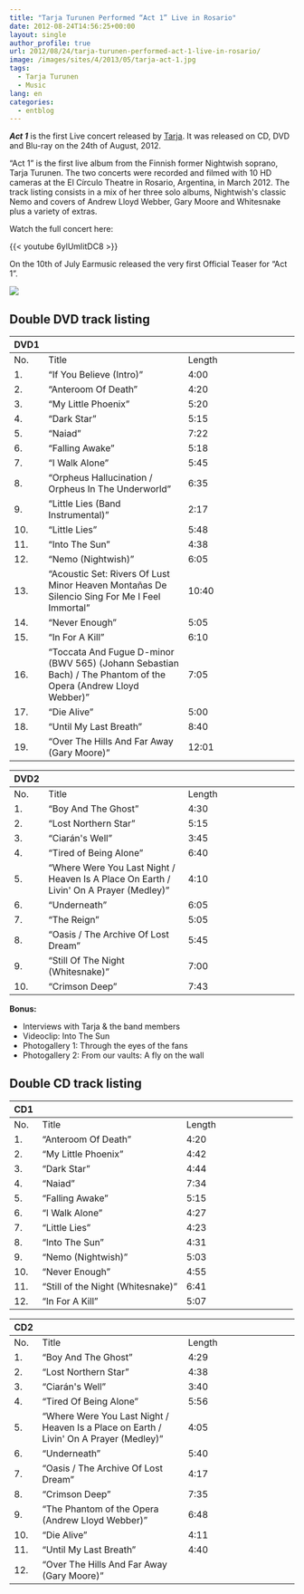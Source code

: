 ```yaml
---
title: "Tarja Turunen Performed “Act 1” Live in Rosario"
date: 2012-08-24T14:56:25+00:00
layout: single
author_profile: true
url: 2012/08/24/tarja-turunen-performed-act-1-live-in-rosario/
image: /images/sites/4/2013/05/tarja-act-1.jpg
tags:
  - Tarja Turunen
  - Music
lang: en
categories: 
  - entblog
---
```

_**Act 1**_ is the first Live concert released by [Tarja](/entertainment/artists/tarja-turunen/ "Tarja Turunen"). It was released on CD, DVD and Blu-ray on the 24th of August, 2012.

“Act 1” is the first live album from the Finnish former Nightwish soprano, Tarja Turunen. The two concerts were recorded and filmed with 10 HD cameras at the El Círculo Theatre in Rosario, Argentina, in March 2012. The track listing consists in a mix of her three solo albums, Nightwish's classic Nemo and covers of Andrew Lloyd Webber, Gary Moore and Whitesnake plus a variety of extras.

Watch the full concert here:

{{< youtube 6ylUmIitDC8 >}}

On the 10th of July Earmusic released the very first Official Teaser for “Act 1”.

![](/images/2013/05/tarja-act-1.jpg)

## Double DVD track listing

|        DVD1      |  |  |  |  |  |  |  |  |  |       |
|---|---|---|---|---|---|---|---|---|---|---|
|        No.      |        Title      |        Length      |       |  |  |  |  |  |  |  |
|        1.      |        “If You Believe (Intro)”      |        4:00      |  |  |  |  |  |  |  |  |
|        2.      |        “Anteroom Of Death”      |        4:20      |  |  |  |  |  |  |  |  |
|        3.      |        “My Little Phoenix”      |        5:20      |  |  |  |  |  |  |  |  |
|        4.      |        “Dark Star”      |        5:15      |  |  |  |  |  |  |  |  |
|        5.      |        “Naiad”      |        7:22      |  |  |  |  |  |  |  |  |
|        6.      |        “Falling Awake”      |        5:18      |  |  |  |  |  |  |  |  |
|        7.      |        “I Walk Alone”      |        5:45      |  |  |  |  |  |  |  |  |
|        8.      |        “Orpheus Hallucination / Orpheus In The Underworld”      |        6:35      |  |  |  |  |  |  |  |  |
|        9.      |        “Little Lies (Band Instrumental)”      |        2:17      |  |  |  |  |  |  |  |  |
|        10.      |        “Little Lies”      |        5:48      |  |  |  |  |  |  |  |  |
|        11.      |        “Into The Sun”      |        4:38      |  |  |  |  |  |  |  |  |
|        12.      |        “Nemo (Nightwish)”      |        6:05      |  |  |  |  |  |  |  |  |
|        13.      |        “Acoustic Set:                                       Rivers Of Lust                               Minor Heaven                               Montañas De Silencio                               Sing For Me                               I Feel Immortal”                      |        10:40      |  |  |  |  |  |  |  |  |
|        14.      |        “Never Enough”      |        5:05      |  |  |  |  |  |  |  |  |
|        15.      |        “In For A Kill”      |        6:10      |  |  |  |  |  |  |  |  |
|        16.      |        “Toccata And Fugue D-minor (BWV 565) (Johann Sebastian Bach) / The Phantom of the Opera (Andrew Lloyd Webber)”      |        7:05      |  |  |  |  |  |  |  |  |
|        17.      |        “Die Alive”      |        5:00      |  |  |  |  |  |  |  |  |
|        18.      |        “Until My Last Breath”      |        8:40      |  |  |  |  |  |  |  |  |
|        19.      |        “Over The Hills And Far Away (Gary Moore)”      |        12:01      |  |  |  |  |  |  |  |  |


|        DVD2      |  |  |  |  |  |  |  |  |  |       |
|---|---|---|---|---|---|---|---|---|---|---|
|        No.      |        Title      |        Length      |       |  |  |  |  |  |  |  |
|        1.      |        “Boy And The Ghost”      |        4:30      |  |  |  |  |  |  |  |  |
|        2.      |        “Lost Northern Star”      |        5:15      |  |  |  |  |  |  |  |  |
|        3.      |        “Ciarán's Well”      |        3:45      |  |  |  |  |  |  |  |  |
|        4.      |        “Tired of Being Alone”      |        6:40      |  |  |  |  |  |  |  |  |
|        5.      |        “Where Were You Last Night / Heaven Is A Place On Earth / Livin' On A Prayer (Medley)”      |        4:10      |  |  |  |  |  |  |  |  |
|        6.      |        “Underneath”      |        6:05      |  |  |  |  |  |  |  |  |
|        7.      |        “The Reign”      |        5:05      |  |  |  |  |  |  |  |  |
|        8.      |        “Oasis / The Archive Of Lost Dream”      |        5:45      |  |  |  |  |  |  |  |  |
|        9.      |        “Still Of The Night (Whitesnake)”      |        7:00      |  |  |  |  |  |  |  |  |
|        10.      |        “Crimson Deep”      |        7:43      |  |  |  |  |  |  |  |  |

**Bonus:**

* Interviews with Tarja & the band members
* Videoclip: Into The Sun
* Photogallery 1: Through the eyes of the fans
* Photogallery 2: From our vaults: A fly on the wall

## Double CD track listing

|        CD1      |  |  |  |  |  |  |  |  |  |       |
|---|---|---|---|---|---|---|---|---|---|---|
|        No.      |        Title      |        Length      |       |  |  |  |  |  |  |  |
|        1.      |        “Anteroom Of Death”      |        4:20      |  |  |  |  |  |  |  |  |
|        2.      |        “My Little Phoenix”      |        4:42      |  |  |  |  |  |  |  |  |
|        3.      |        “Dark Star”      |        4:44      |  |  |  |  |  |  |  |  |
|        4.      |        “Naiad”      |        7:34      |  |  |  |  |  |  |  |  |
|        5.      |        “Falling Awake”      |        5:15      |  |  |  |  |  |  |  |  |
|        6.      |        “I Walk Alone”      |        4:27      |  |  |  |  |  |  |  |  |
|        7.      |        “Little Lies”      |        4:23      |  |  |  |  |  |  |  |  |
|        8.      |        “Into The Sun”      |        4:31      |  |  |  |  |  |  |  |  |
|        9.      |        “Nemo (Nightwish)”      |        5:03      |  |  |  |  |  |  |  |  |
|        10.      |        “Never Enough”      |        4:55      |  |  |  |  |  |  |  |  |
|        11.      |        “Still of the Night (Whitesnake)”      |        6:41      |  |  |  |  |  |  |  |  |
|        12.      |        “In For A Kill”      |        5:07      |  |  |  |  |  |  |  |  |



|        CD2      |  |  |  |  |  |  |  |  |  |       |
|---|---|---|---|---|---|---|---|---|---|---|
|        No.      |        Title      |        Length      |       |  |  |  |  |  |  |  |
|        1.      |        “Boy And The Ghost”      |        4:29      |  |  |  |  |  |  |  |  |
|        2.      |        “Lost Northern Star”      |        4:38      |  |  |  |  |  |  |  |  |
|        3.      |        “Ciarán's Well”      |        3:40      |  |  |  |  |  |  |  |  |
|        4.      |        “Tired Of Being Alone”      |        5:56      |  |  |  |  |  |  |  |  |
|        5.      |        “Where Were You Last Night / Heaven Is a Place on Earth / Livin' On A Prayer (Medley)”      |        4:05      |  |  |  |  |  |  |  |  |
|        6.      |        “Underneath”      |        5:40      |  |  |  |  |  |  |  |  |
|        7.      |        “Oasis / The Archive Of Lost Dream”      |        4:17      |  |  |  |  |  |  |  |  |
|        8.      |        “Crimson Deep”      |        7:35      |  |  |  |  |  |  |  |  |
|        9.      |        “The Phantom of the Opera (Andrew Lloyd Webber)”      |        6:48      |  |  |  |  |  |  |  |  |
|        10.      |        “Die Alive”      |        4:11      |  |  |  |  |  |  |  |  |
|        11.      |        “Until My Last Breath”      |        4:40      |  |  |  |  |  |  |  |  |
|        12.      |        “Over The Hills And Far Away (Gary Moore)”      |  |  |  |  |  |  |  |  |  |